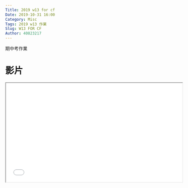 ```yaml
---
Title: 2019 w13 for cf
Date: 2019-10-31 16:00
Category: Misc
Tags: 2019 w13 作業
Slug: W13 FOR CF
Author: 40823217
---
```


 期中考作業
 
<h1><span style="vertical-align: inherit;"><span style="vertical-align: inherit;">影片</span></span></h1>
<p><iframe width="560" height="314" allowfullscreen="allowfullscreen" src="//www.youtube.com/watch?v=zacYx2ctl3E"></iframe></p>